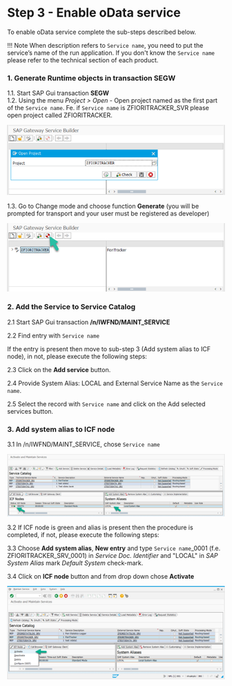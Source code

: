 # Step 3 - Enable oData service

To enable oData service complete the sub-steps described below. 

!!! Note
    When description refers to `Service name`, you need to put the service’s name of the run application. If you don't know the `Service name` please refer to the technical section of each product.

### 1. Generate Runtime objects in transaction SEGW

1.1. Start SAP Gui transaction **SEGW**<br>
1.2. Using the menu *Project > Open* - Open project named as the first part of the `Service name`. Fe. if `Service name` is ZFIORITRACKER_SVR please open project called ZFIORITRACKER.

![](res/segw.png)

1.3. Go to Change mode and choose function **Generate** (you will be prompted for transport and your user must be registered as developer)

![](res/segw_gen.png)

### 2. Add the Service to Service Catalog

2.1 Start SAP Gui transaction **/n/IWFND/MAINT_SERVICE**

2.2 Find entry with `Service name`

If the entry is present then move to sub-step 3 (Add system alias to ICF node), in not, please execute the following steps:

2.3 Click on the **Add service** button.

2.4 Provide System Alias: LOCAL and External Service Name as the `Service name`.

2.5 Select the record with `Service name` and click on the Add selected services button.

### 3. Add system alias to ICF node

3.1 In /n/IWFND/MAINT_SERVICE, chose `Service name`

![](res/maint-service.png)

3.2 If ICF node is green and alias is present then the procedure is completed, if not, please execute the following steps:

3.3 Choose **Add system alias**, **New entry** and type `Service name`_0001 (f.e. ZFIORITRACKER_SRV_0001) in *Service Doc. Identifier* and "LOCAL" in *SAP System Alias* mark *Default System* check-mark.

3.4 Click on **ICF node** button and from drop down chose **Activate**

![](res/maint-service-icf.png) 